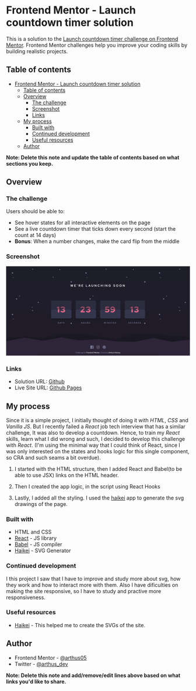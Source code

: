 # Frontend Mentor - Launch countdown timer solution

This is a solution to the [Launch countdown timer challenge on Frontend Mentor](https://www.frontendmentor.io/challenges/launch-countdown-timer-N0XkGfyz-). Frontend Mentor challenges help you improve your coding skills by building realistic projects. 

## Table of contents

- [Frontend Mentor - Launch countdown timer solution](#frontend-mentor---launch-countdown-timer-solution)
  - [Table of contents](#table-of-contents)
  - [Overview](#overview)
    - [The challenge](#the-challenge)
    - [Screenshot](#screenshot)
    - [Links](#links)
  - [My process](#my-process)
    - [Built with](#built-with)
    - [Continued development](#continued-development)
    - [Useful resources](#useful-resources)
  - [Author](#author)

**Note: Delete this note and update the table of contents based on what sections you keep.**

## Overview

### The challenge

Users should be able to:

- See hover states for all interactive elements on the page
- See a live countdown timer that ticks down every second (start the count at 14 days)
- **Bonus**: When a number changes, make the card flip from the middle

### Screenshot

![](./screenshot.png)

### Links

- Solution URL: [Github](https://github.com/arthus05/fm-launch-countdown-timer)
- Live Site URL: [Github Pages](https://arthus05.github.io/fm-launch-countdown-timer/)

## My process
Since it is a simple project, I initially thought of doing it with *HTML*, *CSS* and *Vanilla JS*. But I recently failed a *React* job tech interview that has a similar challenge, It was also to develop a countdown. Hence, to train my *React* skills, learn what I did wrong and such, I decided to develop this challenge with *React*. (I'm using the minimal way that I could think of React, since I was only interested on the states and hooks logic for this single component, so CRA and such seams a bit overdue).

1) I started with the HTML structure, then I added React and Babel(to be able to use JSX) links on the HTML header.

2) Then I created the app logic, in the script using React Hooks

3) Lastly, I added all the styling. I used the [haikei](https://app.haikei.app/) app to generate the svg drawings of the page.

### Built with

- HTML and CSS
- [React](https://reactjs.org/) - JS library
- [Babel](https://babeljs.io/) - JS compiler
- [Haikei](https://app.haikei.app/) - SVG Generator

### Continued development

I this project I saw that I have to improve and study more about svg, how they work and how to interact more with them. Also I have dificulties on making the site responsive, so I have to study and practive more responsiveness.

### Useful resources

- [Haikei](https://app.haikei.app/) - This helped me to create the SVGs of the site.

## Author

- Frontend Mentor - [@arthus05](https://www.frontendmentor.io/profile/arthus05)
- Twitter - [@arthus_dev](https://twitter.com/arthus_dev)

**Note: Delete this note and add/remove/edit lines above based on what links you'd like to share.**
